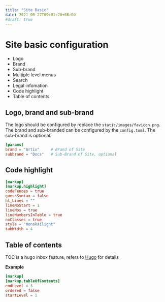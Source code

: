```yaml
---
title: "Site Basic"
date: 2021-05-27T09:01:20+08:00
#draft: true
---
```



# Site basic configuration

- Logo
- Brand
- Sub-brand
- Multiple level menus
- Search
- Legal infomation
- Code highlight
- Table of contents


## Logo, brand and sub-brand

The logo should be configured by replace the `static/images/favicon.png`. The brand and sub-branded can be configured by the `config.toml`. The sub-brand is optional.

```toml
[params]
brand = "Artix"     # Brand of Site
subbrand = "Docs"   # Sub-Brand of Site, optional
```

## Code highlight


```toml
[markup]
[markup.highlight]
codeFences = true
guessSyntax = false
hl_Lines = ""
lineNoStart = 1
lineNos = true
lineNumbersInTable = true
noClasses = true
style = "monokailight"
tabWidth = 4

```

## Table of contents

TOC is a hugo inbox feature, refers to [Hugo](https://gohugo.io/getting-started/configuration-markup#table-of-contents) for details


**Example**
```toml
[markup]
[markup.tableOfContents]
endLevel = 3
ordered = false
startLevel = 1
```
